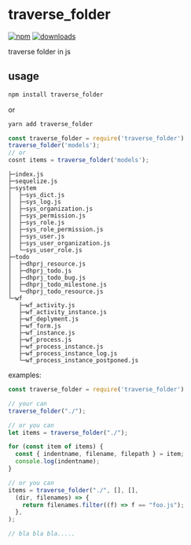 # traverse_folder
[![npm](https://img.shields.io/npm/v/traverse_folder)](https://www.npmjs.com/package/traverse_folder)
[![downloads](https://img.shields.io/npm/dw/traverse_folder)](https://www.npmjs.com/package/traverse_folder)

traverse folder in js

## usage

```sh
npm install traverse_folder
```
or
```sh
yarn add traverse_folder
```

```javascript
const traverse_folder = require('traverse_folder')
traverse_folder('models');
// or
cosnt items = traverse_folder('models');

```

```
├─index.js
├─sequelize.js
├─system
│  ├─sys_dict.js
│  ├─sys_log.js
│  ├─sys_organization.js
│  ├─sys_permission.js
│  ├─sys_role.js
│  ├─sys_role_permission.js
│  ├─sys_user.js
│  ├─sys_user_organization.js
│  └─sys_user_role.js
├─todo
│  ├─dhprj_resource.js
│  ├─dhprj_todo.js
│  ├─dhprj_todo_bug.js
│  ├─dhprj_todo_milestone.js
│  └─dhprj_todo_resource.js
└─wf
   ├─wf_activity.js
   ├─wf_activity_instance.js
   ├─wf_deplyment.js
   ├─wf_form.js
   ├─wf_instance.js
   ├─wf_process.js
   ├─wf_process_instance.js
   ├─wf_process_instance_log.js
   └─wf_process_instance_postponed.js
```

examples:
```javascript
const traverse_folder = require('traverse_folder')

// your can
traverse_folder("./");

// or you can
let items = traverse_folder("./");

for (const item of items) {
  const { indentname, filename, filepath } = item;
  console.log(indentname);
}

// or you can
items = traverse_folder("./", [], [],
  (dir, filenames) => {
    return filenames.filter((f) => f == "foo.js");
  },
);

// bla bla bla.....


```
